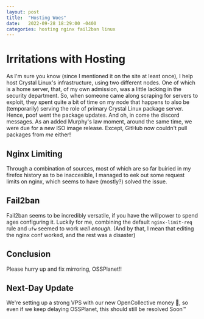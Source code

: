 ```yaml
---
layout: post
title:  "Hosting Woes"
date:   2022-09-28 18:29:00 -0400
categories: hosting nginx fail2ban linux
---
```

# Irritations with Hosting
As I'm sure you know (since I mentioned it on the site at least once), I help host Crystal Linux's infrastructure, using two different nodes. 
One of which is a home server, that, of my own admission, was a little lacking in the security department.
So, when someone came along scraping for servers to exploit, they spent quite a bit of time on my node that happens to also be (temporarily) serving the role of primary Crystal Linux package server.
Hence, poof went the package updates. And oh, in come the discord messages.
As an added Murphy's law moment, around the same time, we were due for a new ISO image release. Except, GitHub now couldn't pull packages from _me_ either!

## Nginx Limiting
Through a combination of sources, most of which are so far buiried in my firefox history as to be inaccesible, I managed to eek out some request limits on nginx, which seems to have (mostly?) solved the issue.

## Fail2ban
Fail2ban seems to be incredibly versatile, if you have the willpower to spend ages configuring it. Luckily for me, combining the default `nginx-limit-req` rule and `ufw` seemed to work _well enough._ (And by that, I mean that editing the nginx conf worked, and the rest was a disaster)

## Conclusion
Please hurry up and fix mirroring, OSSPlanet!!

## Next-Day Update
We're setting up a strong VPS with our new OpenCollective money 👀, so even if we keep delaying OSSPlanet, this should still be resolved Soon:tm:

